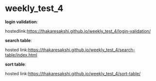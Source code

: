 # weekly_test_4

**login validation**:

hostedlink:https://thakaresakshi.github.io/weekly_test_4/login-validation/

**search table**:

hosted link:https://thakaresakshi.github.io/weekly_test_4/search-table/index.html

**sort table**:

hosted link:https://thakaresakshi.github.io/weekly_test_4/sort-table/
